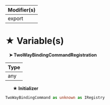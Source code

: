 | Modifier(s)                            |
|----------------------------------------|
| export |

# &#9733; Variable(s)

&nbsp;&nbsp; **&#10148; TwoWayBindingCommandRegistration**

| Type                        |
|-----------------------------|
| any |

&nbsp;&nbsp;&nbsp;&nbsp;&nbsp; **&#9733; Initializer**

```ts
TwoWayBindingCommand as unknown as IRegistry
```